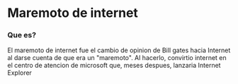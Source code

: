 # Maremoto de internet

### Que es?

El maremoto de internet fue el cambio de opinion de Bill gates hacia Internet al darse cuenta de que era un "maremoto". Al hacerlo, convirtio internet en el centro de atencion de microsoft que, meses despues, lanzaria Internet Explorer